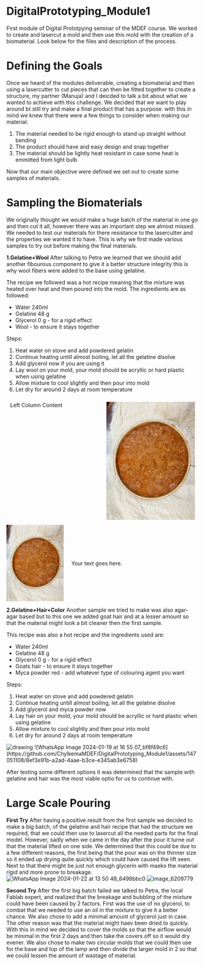 # DigitalPrototyping_Module1
First module of Digital Prototpying seminar of the MDEF course. We worked to create and lasercut a mold and then use this mold with the creation of a biomaterial. Look below for the files and description of the process.

# Defining the Goals
Once we heard of the modules deliverable, creating a biomaterial and then using a lasercutter to cut pieces that can then be fitted together to create a structure, my partner (Manuja) and I deicded to talk a bit about what we wanted to achieve with this challenge. We decided that we want to play around bt still try and make a final product that has a purpose. with this in mind we knew that there were a few things to consider when making our material:

1. The material needed to be rigid enough to stand up straight without bending
2. The product should have and easy design and snap together
3. The material should be lightly heat resistant in case some heat is emmitted from light bulb

Now that our main objective were defined we set out to create some samples of materials.

# Sampling the Biomaterials

We originally thought we would make a huge batch of the material in one go and then cut it all, however there was an important step we almost missed. We needed to test our materials for there resistance to the lasercutter and the properties we wanted it to have. This is why we first made various samples to try out before making the final materials.

**1.Gelatine+Wool**
After talking to Petra we learned that we should add another fibourous component to give it a better structure integrity this is why wool fibers were added to the base using gelatine. 

The recipe we followed was a hot recipe meaning that the mixture was heated over heat and then poured into the mold. The ingredients are as followed:
- Water 240ml
- Gelatine 48 g
- Glycerol 0 g - for a rigid effect
- Wool - to ensure it stays together

Steps:
1. Heat water on stove and add powdered gelatin
2. Continue heating untill almost boiling, let all the gelatine disolve
3. Add glycerol now if you are using it
4. Lay wool on your mold, your mold should be acryllic or hard plastic when using gelatine
5. Allow mixture to cool slightly and then pour into mold
6. Let dry for around 2 days at room temperature

<div style="display: flex;">
    <div style="flex: 50%; padding: 10px;">
        Left Column Content
    </div>
    <div style="flex: 50%; padding: 10px;">
        <img src="assets/WoolTest.jpg" alt="drawing" width="400"/>
    </div>
</div>

<div style="display: flex; align-items: center;">
    <img src="assets/WoolTest.jpg" alt="Image" height="200" style="margin-right: 20px;">
    <p>Your text goes here.</p>
</div>


**2.Gelatine+Hair+Color**
Another sample we tried to make was also agar-agar based but to this one we added goat hair and at a lesser amount so that the material might look a bit cleaner then the first sample. 

This recipe was also a hot recipe and the ingredients used are:
- Water 240ml
- Gelatine 48 g
- Glycerol 0 g - for a rigid effect
- Goats hair - to ensure it stays together
- Myca powder red - add whatever type of colouring agent you want

Steps:
1. Heat water on stove and add powdered gelatin
2. Continue heating untill almost boiling, let all the gelatine disolve
3. Add glycerol and myca powder now
4. Lay hair on your mold, your mold should be acryllic or hard plastic when using gelatine
5. Allow mixture to cool slightly and then pour into mold
6. Let dry for around 2 days at room temperature

<img src="drawing.jpg" alt="drawing" width="200"/>
![WhatsApp Image 2024-01-19 at 16 55 07_bf8f49c6](https://github.com/ChylkemaMDEF/DigitalPrototyping_Module1/assets/147051108/8ef3e91b-a2ad-4aae-b3ce-e345ab3e6758)

After testing some different options it was determined that the sample with gelatine and hair was the most viable optio for us to continue with. 

# Large Scale Pouring

 **First Try**
 After having a positive result from the first sample we decided to make a big batch, of the gelatine and hair recipe that had the structure we required, that we could then use to lasercut all the needed parts for the final model. However, sadly when we came in the day after the pour it turne out that the material lifted on one side. We determined that this could be due to a few different reasons, the first being that the pour was on the thinner size so it ended up drying quite quickly which could have caused the lift seen. Next to that there might be just not enough glycerin with maeks the material rigid and more prone to breakage. 
![WhatsApp Image 2024-01-22 at 13 50 48_6498bbc0](https://github.com/ChylkemaMDEF/DigitalPrototyping_Module1/assets/147051108/b6d2a0ff-66ec-44be-8171-38a77cbda3c9)
![image_6209779](https://github.com/ChylkemaMDEF/DigitalPrototyping_Module1/assets/147051108/1795416e-c132-4799-864d-b4694744d7dc)

**Second Try**
After the first big batch failed we talked to Petra, the local Fablab expert, and realized that the breakage and bubbling of the mixture could have been caused by 2 factors. First was the use of no glycerol, to combat that we needed to use an oil in the mixture to give it a better chance. We also chose to add a minimal amount of glycerol just in case. The other reason was that the material might haev been dried to quickly. With this in mind we decided to cover the molds so that the airflow would be minimal in the first 2 days and then take the covers off so it would dry evener. We also chose to make two circular molds that we could then use for the base and top of the lamp and then divide the larger mold in 2 so that we could lessen the amount of wastage of material.




